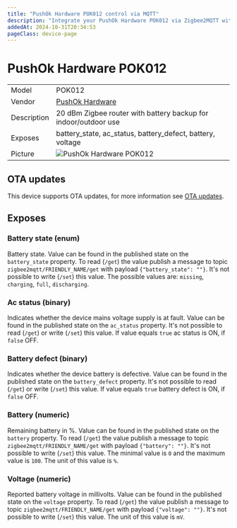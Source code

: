 ```yaml
---
title: "PushOk Hardware POK012 control via MQTT"
description: "Integrate your PushOk Hardware POK012 via Zigbee2MQTT with whatever smart home infrastructure you are using without the vendor's bridge or gateway."
addedAt: 2024-10-31T20:34:53
pageClass: device-page
---
```


<!-- !!!! -->
<!-- ATTENTION: This file is auto-generated through docgen! -->
<!-- You can only edit the "Notes"-Section between the two comment lines "Notes BEGIN" and "Notes END". -->
<!-- Do not use h1 or h2 heading within "## Notes"-Section. -->
<!-- !!!! -->

# PushOk Hardware POK012

|     |     |
|-----|-----|
| Model | POK012  |
| Vendor  | [PushOk Hardware](/supported-devices/#v=PushOk%20Hardware)  |
| Description | 20 dBm Zigbee router with battery backup for indoor/outdoor use |
| Exposes | battery_state, ac_status, battery_defect, battery, voltage |
| Picture | ![PushOk Hardware POK012](https://www.zigbee2mqtt.io/images/devices/POK012.png) |


<!-- Notes BEGIN: You can edit here. Add "## Notes" headline if not already present. -->


<!-- Notes END: Do not edit below this line -->


## OTA updates
This device supports OTA updates, for more information see [OTA updates](../guide/usage/ota_updates.md).



## Exposes

### Battery state (enum)
Battery state.
Value can be found in the published state on the `battery_state` property.
To read (`/get`) the value publish a message to topic `zigbee2mqtt/FRIENDLY_NAME/get` with payload `{"battery_state": ""}`.
It's not possible to write (`/set`) this value.
The possible values are: `missing`, `charging`, `full`, `discharging`.

### Ac status (binary)
Indicates whether the device mains voltage supply is at fault.
Value can be found in the published state on the `ac_status` property.
It's not possible to read (`/get`) or write (`/set`) this value.
If value equals `true` ac status is ON, if `false` OFF.

### Battery defect (binary)
Indicates whether the device battery is defective.
Value can be found in the published state on the `battery_defect` property.
It's not possible to read (`/get`) or write (`/set`) this value.
If value equals `true` battery defect is ON, if `false` OFF.

### Battery (numeric)
Remaining battery in %.
Value can be found in the published state on the `battery` property.
To read (`/get`) the value publish a message to topic `zigbee2mqtt/FRIENDLY_NAME/get` with payload `{"battery": ""}`.
It's not possible to write (`/set`) this value.
The minimal value is `0` and the maximum value is `100`.
The unit of this value is `%`.

### Voltage (numeric)
Reported battery voltage in millivolts.
Value can be found in the published state on the `voltage` property.
To read (`/get`) the value publish a message to topic `zigbee2mqtt/FRIENDLY_NAME/get` with payload `{"voltage": ""}`.
It's not possible to write (`/set`) this value.
The unit of this value is `mV`.


